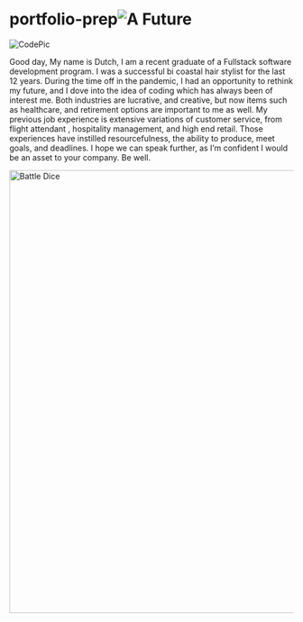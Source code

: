 # portfolio-prep![A Future](https://user-images.githubusercontent.com/118240863/211459950-6cb1b430-3926-42d5-82c4-02eb0eea267e.jpg)

![CodePic](https://user-images.githubusercontent.com/118240863/211460217-ba7ed5de-b21a-4a94-a9ea-63998bff6de5.jpeg)

Good day, My name is Dutch, I am a recent graduate of a Fullstack software development program. I was a successful bi coastal hair stylist for the last 12 years. During the time off in the pandemic, I had an opportunity to rethink my future, and I dove into the idea of coding which has always been of interest me. Both industries are lucrative, and creative, but now items such as healthcare, and retirement options are important to me as well. 
My previous job experience is extensive variations of customer service, from flight attendant , hospitality management, and high end retail. 
Those experiences have instilled resourcefulness, the ability to produce, meet goals, and deadlines. I hope we can speak further, as I’m confident I would be an asset to your company. Be well.

<img width="786" alt="Battle Dice" src="https://user-images.githubusercontent.com/118240863/211460952-f7202f15-2cd0-4737-8185-fe46b470edc8.png">
